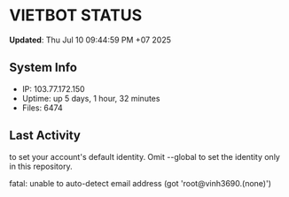 # VIETBOT STATUS
**Updated**: Thu Jul 10 09:44:59 PM +07 2025

## System Info
- IP: 103.77.172.150
- Uptime: up 5 days, 1 hour, 32 minutes
- Files: 6474

## Last Activity

to set your account's default identity.
Omit --global to set the identity only in this repository.

fatal: unable to auto-detect email address (got 'root@vinh3690.(none)')
